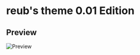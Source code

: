 # reub's theme 0.01 Edition

## Preview
![Preview](https://media.discordapp.net/attachments/755792376873615411/755802894544011336/unknown.png)


